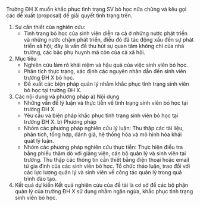 Trường ĐH X muốn khắc phục tình trạng SV bỏ học nữa chừng và kêu gọi các đề xuất (proposal) để giải quyết tình trạng trên.
1. Sự cần thiết của nghiên cứu: 
    - Tình trang bỏ học của sinh viên diễn ra cả ở những nước phát triển và những nước chậm phát triển, điều đó đã tác động xấu đến sự phát triển xã hội; đây là vấn đề thu hút sự quan tâm không chỉ của nhà trường, các bậc phụ huynh mà còn của cả xã hội.
2. Mục tiêu
    - Nghiên cứu làm rõ khái niệm và hậu quả của việc sinh viên bỏ học.
    - Phân tích thực trạng, xác định các nguyên nhân dẫn đến sinh viên trường ĐH X bỏ học.
    - Đề xuất các biện pháp quản lý nhằm khắc phục tình trạng sinh viên bỏ học tại trường ĐH X.
3. Các nội dung và phương pháp
  a) Nội dung
    - Những vấn đề lý luận và thực tiễn về tình trạng sinh viên bỏ học tại trường ĐH X.
    - Yêu cầu và biện pháp khắc phục tình trạng sinh viên bỏ học tại trường ĐH X.
  b) Phương pháp
    - Nhóm các phương pháp nghiên cứu lý luận: 
      Thu thập các tài liệu, phân tích, tổng hợp, đánh giá, hệ thống hóa và mô hình hóa khái quát lý luận.
    - Nhóm các phương pháp nghiên cứu thực tiễn:
      Thực hiện điều tra bằng phiếu thăm dò với giảng viên, cán bộ quản lý và sinh viên tại trường.
      Thu thập các thông tin cần thiết bằng điện thoại hoặc email từ gia đình của các sinh viên bỏ học.
      Tổ chức thảo luận, trao đổi với các lực lượng quản lý và sinh viên về công tác quản lý trong quá trình đào tạo.
4. Kết quả dự kiến
    Kết quả nghiên cứu của đề tài là cơ sở để các bộ phận quản lý của trường ĐH X sử dụng nhằm ngăn ngừa, khắc phục tình trạng sinh viên bỏ học.
